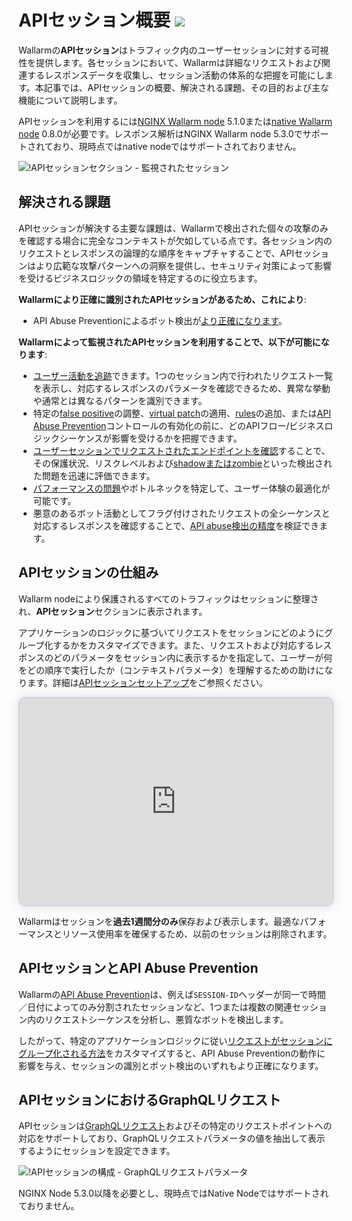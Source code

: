 # APIセッション概要 <a href="../../about-wallarm/subscription-plans/#waap-and-advanced-api-security"><img src="../../images/api-security-tag.svg" style="border: none;"></a>

Wallarmの**APIセッション**はトラフィック内のユーザーセッションに対する可視性を提供します。各セッションにおいて、Wallarmは詳細なリクエストおよび関連するレスポンスデータを収集し、セッション活動の体系的な把握を可能にします。本記事では、APIセッションの概要、解決される課題、その目的および主な機能について説明します。

APIセッションを利用するには[NGINX Wallarm node](../installation/nginx-native-node-internals.md#nginx-node) 5.1.0または[native Wallarm node](../installation/nginx-native-node-internals.md#native-node) 0.8.0が必要です。レスポンス解析はNGINX Wallarm node 5.3.0でサポートされており、現時点ではnative nodeではサポートされておりません。

![!APIセッションセクション - 監視されたセッション](../images/api-sessions/api-sessions.png)

## 解決される課題

APIセッションが解決する主要な課題は、Wallarmで検出された個々の攻撃のみを確認する場合に完全なコンテキストが欠如している点です。各セッション内のリクエストとレスポンスの論理的な順序をキャプチャすることで、APIセッションはより広範な攻撃パターンへの洞察を提供し、セキュリティ対策によって影響を受けるビジネスロジックの領域を特定するのに役立ちます。

**Wallarmにより正確に識別されたAPIセッションがあるため、これにより**:

* API Abuse Preventionによるボット検出が[より正確になります](#api-sessions-and-api-abuse-prevention)。

**Wallarmによって監視されたAPIセッションを利用することで、以下が可能になります**:

* [ユーザー活動を追跡](exploring.md#full-context-of-threat-actor-activities)できます。1つのセッション内で行われたリクエスト一覧を表示し、対応するレスポンスのパラメータを確認できるため、異常な挙動や通常とは異なるパターンを識別できます。
* 特定の[false positive](../about-wallarm/protecting-against-attacks.md#false-positives)の調整、[virtual patch](../user-guides/rules/vpatch-rule.md)の適用、[rules](../user-guides/rules/rules.md)の追加、または[API Abuse Prevention](../api-abuse-prevention/overview.md)コントロールの有効化の前に、どのAPIフロー/ビジネスロジックシーケンスが影響を受けるかを把握できます。
* [ユーザーセッションでリクエストされたエンドポイントを確認](exploring.md)することで、その保護状況、リスクレベルおよび[shadowまたはzombie](../api-discovery/rogue-api.md)といった検出された問題を迅速に評価できます。
* [パフォーマンスの問題](exploring.md#identifying-performance-issues)やボトルネックを特定して、ユーザー体験の最適化が可能です。
* 悪意のあるボット活動としてフラグ付けされたリクエストの全シーケンスと対応するレスポンスを確認することで、[API abuse検出の精度](exploring.md#verifying-api-abuse-detection-accuracy)を検証できます。

## APIセッションの仕組み

Wallarm nodeにより保護されるすべてのトラフィックはセッションに整理され、**APIセッション**セクションに表示されます。

アプリケーションのロジックに基づいてリクエストをセッションにどのようにグループ化するかをカスタマイズできます。また、リクエストおよび対応するレスポンスのどのパラメータをセッション内に表示するかを指定して、ユーザーが何をどの順序で実行したか（コンテキストパラメータ）を理解するための助けになります。詳細は[APIセッションセットアップ](setup.md)をご参照ください。

<div>
  <script async src="https://js.storylane.io/js/v2/storylane.js"></script>
  <div class="sl-embed" style="position:relative;padding-bottom:calc(61.36% + 25px);width:100%;height:0;transform:scale(1)">
    <iframe loading="lazy" class="sl-demo" src="https://wallarm.storylane.io/demo/4awxsghrjc8u?embed=inline" name="sl-embed" allow="fullscreen" allowfullscreen style="position:absolute;top:0;left:0;width:100%!important;height:100%!important;border:1px solid rgba(63,95,172,0.35);box-shadow: 0px 0px 18px rgba(26, 19, 72, 0.15);border-radius:10px;box-sizing:border-box;"></iframe>
  </div>
</div>

Wallarmはセッションを**過去1週間分のみ**保存および表示します。最適なパフォーマンスとリソース使用率を確保するため、以前のセッションは削除されます。

## APIセッションとAPI Abuse Prevention

Wallarmの[API Abuse Prevention](../api-abuse-prevention/overview.md)は、例えば`SESSION-ID`ヘッダーが同一で時間／日付によってのみ分割されたセッションなど、1つまたは複数の関連セッション内のリクエストシーケンスを分析し、悪質なボットを検出します。

したがって、特定のアプリケーションロジックに従い[リクエストがセッションにグループ化される方法](setup.md#session-grouping)をカスタマイズすると、API Abuse Preventionの動作に影響を与え、セッションの識別とボット検出のいずれもより正確になります。

## APIセッションにおけるGraphQLリクエスト

APIセッションは[GraphQLリクエスト](../user-guides/rules/request-processing.md#gql)およびその特定のリクエストポイントへの対応をサポートしており、GraphQLリクエストパラメータの値を抽出して表示するようにセッションを設定できます。

![!APIセッションの構成 - GraphQLリクエストパラメータ](../images/api-sessions/api-sessions-graphql.png)

NGINX Node 5.3.0以降を必要とし、現時点ではNative Nodeではサポートされておりません。